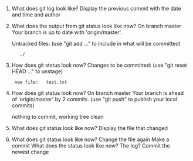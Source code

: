 1. What does git log look like? 
   Display the previous commit with the date and time and author

2. What does the output from git status look like now?
   On branch master
   Your branch is up to date with 'origin/master'.

   Untracked files:
     (use "git add <file>..." to include in what will be committed)

          ./

3. How does git status look now?
   Changes to be committed:
  (use "git reset HEAD <file>..." to unstage)

        new file:   test.txt


4. How does git status look now?
   On branch master
   Your branch is ahead of 'origin/master' by 2 commits.
    (use "git push" to publish your local commits)

   nothing to commit, working tree clean

5. What does git status look like now? Display the file that changed

6. What does git status look like now? 
Change the file again
Make a commit
What does the status look like now? The log?
Commit the newest change